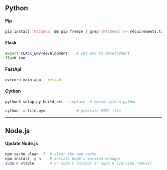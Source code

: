 ## Python

#### Pip
```bash
pip install [PACKAGE] && pip freeze | grep [PACKAGE] >> requirements.txt    # install and add specific package to requirement.txt
```

#### Flask
```bash
export FLASK_ENV=development    # set env to development
flask run
```

#### FastApi
```bash
uvicorn main:app --reload     
```

#### Cython
```bash
python3 setup.py build_ext --inplace  # build cython python
```
```bash
cython -a file.pyx              # generate HTML file
```

---


## Node.js

#### Update Node.js
```bash
npm cache clean -f	# clear the npm cache
npm install -g n    # install Node’s version manager
sudo n stable       # or sudo n lastest or sudo n [version.number]
```